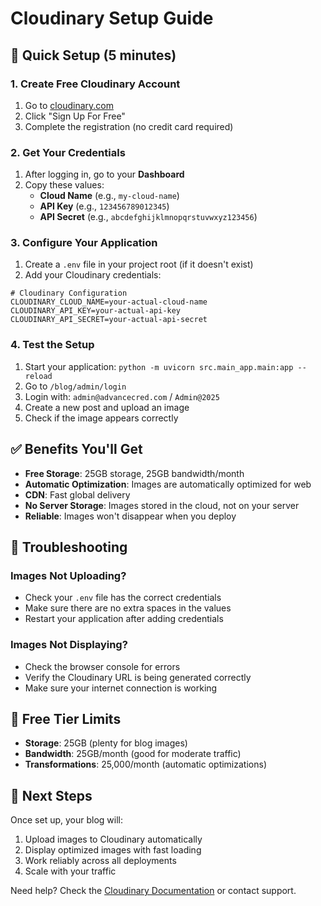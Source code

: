 # Cloudinary Setup Guide

## 🚀 Quick Setup (5 minutes)

### 1. Create Free Cloudinary Account
1. Go to [cloudinary.com](https://cloudinary.com)
2. Click "Sign Up For Free"
3. Complete the registration (no credit card required)

### 2. Get Your Credentials
1. After logging in, go to your **Dashboard**
2. Copy these values:
   - **Cloud Name** (e.g., `my-cloud-name`)
   - **API Key** (e.g., `123456789012345`)
   - **API Secret** (e.g., `abcdefghijklmnopqrstuvwxyz123456`)

### 3. Configure Your Application
1. Create a `.env` file in your project root (if it doesn't exist)
2. Add your Cloudinary credentials:

```env
# Cloudinary Configuration
CLOUDINARY_CLOUD_NAME=your-actual-cloud-name
CLOUDINARY_API_KEY=your-actual-api-key
CLOUDINARY_API_SECRET=your-actual-api-secret
```

### 4. Test the Setup
1. Start your application: `python -m uvicorn src.main_app.main:app --reload`
2. Go to `/blog/admin/login`
3. Login with: `admin@advancecred.com` / `Admin@2025`
4. Create a new post and upload an image
5. Check if the image appears correctly

## ✅ Benefits You'll Get

- **Free Storage**: 25GB storage, 25GB bandwidth/month
- **Automatic Optimization**: Images are automatically optimized for web
- **CDN**: Fast global delivery
- **No Server Storage**: Images stored in the cloud, not on your server
- **Reliable**: Images won't disappear when you deploy

## 🔧 Troubleshooting

### Images Not Uploading?
- Check your `.env` file has the correct credentials
- Make sure there are no extra spaces in the values
- Restart your application after adding credentials

### Images Not Displaying?
- Check the browser console for errors
- Verify the Cloudinary URL is being generated correctly
- Make sure your internet connection is working

## 📱 Free Tier Limits

- **Storage**: 25GB (plenty for blog images)
- **Bandwidth**: 25GB/month (good for moderate traffic)
- **Transformations**: 25,000/month (automatic optimizations)

## 🎯 Next Steps

Once set up, your blog will:
1. Upload images to Cloudinary automatically
2. Display optimized images with fast loading
3. Work reliably across all deployments
4. Scale with your traffic

Need help? Check the [Cloudinary Documentation](https://cloudinary.com/documentation) or contact support.
